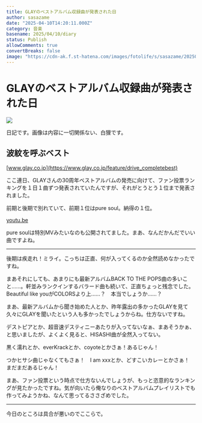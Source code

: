 ```yaml
---
title: GLAYのベストアルバム収録曲が発表された日
author: sasazame
date: "2025-04-10T14:20:11.000Z"
category: 音楽
basename: 2025/04/10/diary
status: Publish
allowComments: true
convertBreaks: false
image: "https://cdn-ak.f.st-hatena.com/images/fotolife/s/sasazame/20250410/20250410223502.png"
---
```

# GLAYのベストアルバム収録曲が発表された日

![](https://cdn-ak.f.st-hatena.com/images/fotolife/s/sasazame/20250410/20250410223502.png)

日記です。画像は内容に一切関係ない、白狸です。

<!-- Extended Body -->

## 波紋を呼ぶベスト

[www.glay.co.jp](https://www.glay.co.jp/feature/drive_completebest)

ここ連日、GLAYさんの30周年ベストアルバムの発売に向けて、ファン投票ランキングを１日１曲ずつ発表されていたんですが、それがとうとう１位まで発表されました。

前期と後期で別れていて、前期１位はpure soul。納得の１位。

[youtu.be](https://youtu.be/C8UIjz9J9yc?si=roMbY8KoRHV5StiL)

pure soulは特別MVみたいなのも公開されてました。まあ、なんだかんだでいい曲ですよね。

* * *

後期は疾走れ！ミライ。こっちは正直、何が入ってくるのか全然読めなかったですね。

まあそれにしても、あまりにも最新アルバムBACK TO THE POPS曲の多いこと……。軒並みランクインするバラード曲も続いて、正直ちょっと残念でした。Beautiful like youがCOLORSより上……？　本当でしょうか……？

まあ、最新アルバムから聞き始めた人とか、昨年露出の多かったGLAYを見て久々にGLAYを聞いたという人も多かったでしょうからね。仕方ないですね。

デストピアとか、超音速デスティニーあたりが入ってないなぁ、まあそうかぁ、と思いましたが、よくよく見ると、HISASHI曲が全然入ってない。

黒く濡れとか、everKrackとか、coyoteとかさぁ！あるじゃん！

つかヒサシ曲じゃなくてもさぁ！　I am xxxとか、どすこいカレーとかさぁ！　まだまだあるじゃん！

まあ、ファン投票という時点で仕方ないんでしょうが、もっと恣意的なランキングが見たかったですね。気が向いたら俺なりのベストアルバムプレイリストでも作ってみようかね、なんて思ってるささざめでした。

* * *

今日のところは具合が悪いのでここらで。